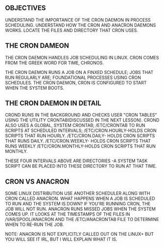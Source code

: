 OBJECTIVES
--
UNDERSTAND THE IMPORTANCE OF THE CRON DAEMON IN PROCESS SCHEDULING.
UNDERSTAND HOW THE CRON AND ANACRON DAEMONS WORKS.
LOCATE THE FILES AND DIRECTORY THAT CRON USES.

THE CRON DAMEON
--
THE CRON DAEMON HANDLES JOB SCHEDULING IN LINUX.
CRON COMES FROM THE GREEK WORD FOR TIME, CHRONOS.

THE CRON DAEMON RUNS A JOB ON A FINXED SCHEDULE; JOBS THAT RUN REGULARLY ARE;
FOUNDATIONAL PROCESSES USING CRON SCHEDULES.
THE CRON DAEMON, CRON IS CONFIGURED TO START WHEN THE SYSTEM BOOTS.

THE CRON DAEMON IN DETAIL
--
CROND RUNS IN THE BACKGROUND AND CHECKS USER "CRON TABLES" USING THE UTILITY CRONTAB(DISCUSSED IN THE NEXT LESSON).
CROND ALSO USES A GLOBAL, SYSTEM CRONTAB;
/ETC/CRONTAB TO RUN SCRIPTS AT SCHEDULED INTERVALS;
/ETC/CRON.HOURLY-HOLDS CRON SCRIPTS THAT RUN HOURLY.
/ETC/CRON.DAILY- HOLDS CRON SCRIPTS THAT RUNS DAILY.
/ETC/CRON.WEEKLY- HOLDS CRON SCRIPTS THAT RUNS WEEKLY
/ETC/CRON.MONTHLY-HOLDS CRON SCRIPTS THAT RUN MONTHLY.

THESE FOUR INTERVALS ABOVE ARE DIRECTORIES -A SYSTEM TASK SCRIPT CAN BE PLACED INTO THESE DIRECTORY TO RUN AT THAT TIME.

CRON VS ANACRON
--
SOME LINUX DISTRIBUTION USE ANOTHER SCHEDULER ALONG WITH CRON CALLED ANACRON.
WHAT HAPPENS WHEN A JOB IS SCHEDULED TO RUN AND THE SYSTEM IS DOWN?
IF YOU'RE RUNNING CRON, THE JOB WILL NOT RUN.
ANACRON RUNS MISSED JOBS WHEN THE SYSTEM COMES UP.
IT LOOKS AT THE TIMESTAMPS OF THE FILES IN /VAR/SPOOL/ANACRON AND THE /ETC/ANACRONTAB FILE TO DETERMINE WHEN TO RE-RUN THE JOB.

NOTE: ANACRON IS NOT EXPLICITLY CALLED OUT ON THE LINUX+ BUT YOU WILL SEE IT IRL, BUT I WILL EXPLAIN WHAT IT IS.

